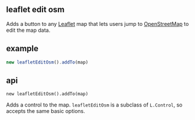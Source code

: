 ## leaflet edit osm

Adds a button to any [Leaflet](http://leafletjs.com/) map that lets users
jump to [OpenStreetMap](http://www.openstreetmap.org/) to edit the map data.

## example

```js
new leafletEditOsm().addTo(map)
```

## api

`new leafletEditOsm().addTo(map)`

Adds a control to the map. `leafletEditOsm` is a subclass of `L.Control`,
so accepts the same basic options.
